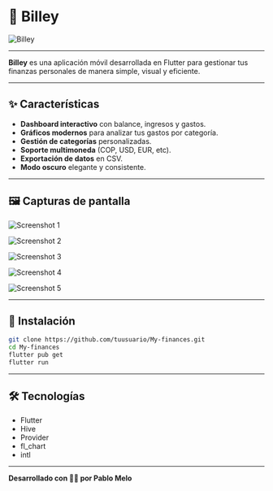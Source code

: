 # 💸 Billey

![Billey](https://res.cloudinary.com/panmecar/image/upload/v1752550787/ChatGPT_Image_14_jul_2025_10_30_44_p.m._hpoaxj.png)

---

**Billey** es una aplicación móvil desarrollada en Flutter para gestionar tus finanzas personales de manera simple, visual y eficiente.

---

## ✨ Características

- **Dashboard interactivo** con balance, ingresos y gastos.
- **Gráficos modernos** para analizar tus gastos por categoría.
- **Gestión de categorías** personalizadas.
- **Soporte multimoneda** (COP, USD, EUR, etc).
- **Exportación de datos** en CSV.
- **Modo oscuro** elegante y consistente.

---

## 🖼️ Capturas de pantalla

![Screenshot 1](https://res.cloudinary.com/panmecar/image/upload/v1752550802/Simulator_Screenshot_-_iPhone_16_Plus_-_2025-07-14_at_19.49.35_b1exvu.png)

![Screenshot 2](https://res.cloudinary.com/panmecar/image/upload/v1752267739/Simulator_Screenshot_-_iPhone_16_Plus_-_2025-07-11_at_16.01.20_s5qp9s.png)

![Screenshot 3](https://res.cloudinary.com/panmecar/image/upload/v1752267739/Simulator_Screenshot_-_iPhone_16_Plus_-_2025-07-11_at_16.00.47_rtstly.png)

![Screenshot 4](https://res.cloudinary.com/panmecar/image/upload/v1752267738/Simulator_Screenshot_-_iPhone_16_Plus_-_2025-07-11_at_16.01.32_wiostg.png)

![Screenshot 5](https://res.cloudinary.com/panmecar/image/upload/v1752267739/Simulator_Screenshot_-_iPhone_16_Plus_-_2025-07-11_at_15.58.37_uoebhq.png)

---

## 🚀 Instalación

```bash
git clone https://github.com/tuusuario/My-finances.git
cd My-finances
flutter pub get
flutter run
```

---

## 🛠️ Tecnologías

- Flutter
- Hive
- Provider
- fl_chart
- intl

---

**Desarrollado con 💙💙 por Pablo Melo**
